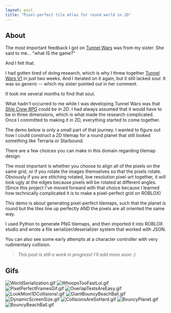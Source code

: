 ```yaml
---
layout: post
title: "Pixel-perfect tile atlas for round world in 2D"
---
```


## About

The most important feedback I got on [Tunnel Wars](./2023-1-2-tunnel-wars-v1.md) was from my sister. She said to me... "what IS the game?"

And I felt that.

I had gotten tired of doing research, which is why I threw together [Tunnel Wars V1](./2023-1-2-tunnel-wars-v1.md) in just two weeks. And I iterated on it again, but it still lacked *soul*. It was so *generic* -- which my sister pointed out in her comment.

It took me several months to find that soul.

What hadn't occurred to me while I was developing Tunnel Wars was that *[Ship Crew RPG](./2023-6-29-ship-crew-rpg.md) could be in 2D*. I had always assumed that it would have to be in three dimensions, which is what made the research complicated. Once I committed to making it in 2D, everything started to come together.

The demo below is only a small part of that journey. I wanted to figure out how I could construct a 2D tilemap for a round planet that still looked something like Terraria or Starbound.

There are a few choices you can make in this domain regarding tilemap design:

The most important is whether you choose to align all of the pixels on the same grid, or if you rotate the images themselves so that the pixels rotate. Obviously if you are stitching rotated, low resolution pixel-art together, it will look ugly at the edges because pixels will be rotated at different angles. (Since this project I've moved forward with that choice because I learned how technically complicated it is to make a pixel-perfect grid on ROBLOX)

This demo is about generating pixel-perfect tilemaps, such that the planet is round but the tiles line up perfectly AND the pixels are all oriented the same way. 

I used Python to generate PNG tilemaps, and then imported it into ROBLOX studio and wrote a file serializer/deserializer system that worked with JSON. 

You can also see some early attempts at a character controller with very rudimentary collision.

> _This post is still a work in progress! I'll add more soon :)_

## Gifs

![WorldSerialization.gif](https://drive.google.com/uc?id=1XFUlkxPZ69JTIuDE6WVZMuYjNl5l-okh&export=download)
![WhoopsTooFastLol.gif](https://drive.google.com/uc?id=1E5t3ib6xavmeWuJgvOb9oz3KsOcFK256&export=download)
![PixelPerfectFramesGif.gif](https://drive.google.com/uc?id=17Pej9uQh5ykwWsnPq6dbdIHpICIwOx8P&export=download)
![OverlapTestsAreEasy.gif](https://drive.google.com/uc?id=1cew6lW27gMrPR1A7gPT0CF59iMYx7bD-&export=download)
![LookMom1DCollisions!.gif](https://drive.google.com/uc?id=1WXlfN26wby-wWQIc6Z93lJyWsQPi79G1&export=download)
![GiantBouncyBeachBall.gif](https://drive.google.com/uc?id=1g4qO9rNlHAhcC1JACJ008YCDSov7073t&export=download)
![DynamicScreenSize.gif](https://drive.google.com/uc?id=1POaG-GYYWpq7ykUIF_psX8fst6ut6btw&export=download)
![CollisionsAreSoHard.gif](https://drive.google.com/uc?id=1590_KJOER-5ENJoZ31egH5W6ZJKd2OEV&export=download)
![BouncyPlanet.gif](https://drive.google.com/uc?id=1t-gUjJDkhYTdkOzhFZtg9t7efapWnaB2&export=download)
![BouncyBeachBall.gif](https://drive.google.com/uc?id=11hVcrMu1A8rOI8gCM-EaS49W4wrFidCT&export=download)
